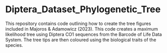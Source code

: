 # Diptera_Dataset_Phylogenetic_Tree

This repository contains code outlining how to create the tree figures included in Majoros & Adamowicz (2023). This code creates a maximum likelihood tree using Diptera CO1 sequences from the Barcode of Life Data System. The tree tips are then coloured using the biological traits of the species. 
